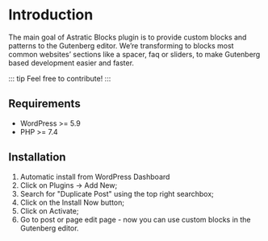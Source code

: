 # Introduction

The main goal of Astratic Blocks plugin is to provide custom blocks and patterns to the Gutenberg editor. We’re transforming to blocks most common websites’ sections like a spacer, faq or sliders, to make Gutenberg based development easier and faster.

::: tip Feel free to contribute!
:::

## Requirements
* WordPress >= 5.9
* PHP >= 7.4
## Installation
1. Automatic install from WordPress Dashboard
2. Click on Plugins → Add New;
3. Search for "Duplicate Post" using the top right searchbox;
4. Click on the Install Now button;
5. Click on Activate;
6. Go to post or page edit page - now you can use custom blocks in the Gutenberg editor.
